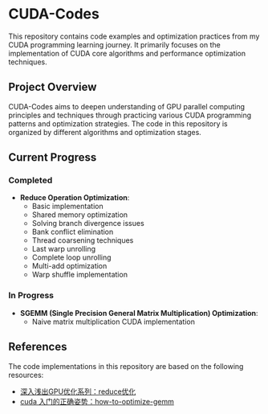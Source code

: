 # CUDA-Codes

This repository contains code examples and optimization practices from my CUDA programming learning journey. It primarily focuses on the implementation of CUDA core algorithms and performance optimization techniques.

## Project Overview

CUDA-Codes aims to deepen understanding of GPU parallel computing principles and techniques through practicing various CUDA programming patterns and optimization strategies. The code in this repository is organized by different algorithms and optimization stages.

## Current Progress

### Completed

- **Reduce Operation Optimization**:
  - Basic implementation
  - Shared memory optimization
  - Solving branch divergence issues
  - Bank conflict elimination
  - Thread coarsening techniques
  - Last warp unrolling
  - Complete loop unrolling
  - Multi-add optimization
  - Warp shuffle implementation

### In Progress

- **SGEMM (Single Precision General Matrix Multiplication) Optimization**:
  - Naive matrix multiplication CUDA implementation

## References

The code implementations in this repository are based on the following resources:

- [深入浅出GPU优化系列：reduce优化](https://zhuanlan.zhihu.com/p/426978026)
- [cuda 入门的正确姿势：how-to-optimize-gemm](https://zhuanlan.zhihu.com/p/478846788)